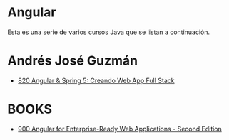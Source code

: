 # Angular
Esta es una serie de varios cursos Java que se listan a continuación.


# Andrés José Guzmán

* [820 Angular & Spring 5: Creando Web App Full Stack]()

# BOOKS

* [900 Angular for Enterprise-Ready Web Applications - Second Edition](/temarios/900_Angular_for_Enterprise-Ready_Web_Applications.md)

